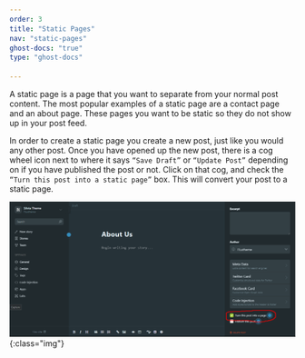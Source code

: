 ```yaml
---
order: 3
title: "Static Pages"
nav: "static-pages"
ghost-docs: "true"
type: "ghost-docs"

---
```

A static page is a page that you want to separate from your normal post content. The most popular examples of a static page are a contact page and an about page. These pages you want to be static so they do not show up in your post feed.

In order to create a static page you create a new post, just like you would any other post. Once you have opened up the new post, there is a cog wheel icon next to where it says `“Save Draft”` or `“Update Post”` depending on if you have published the post or not. Click on that cog, and check the `“Turn this post into a static page”` box. This will convert your post to a static page.

![static-pages](/assets/images/static-pages.png){:class="img"}
